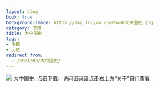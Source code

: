 ```yaml
---
layout: blog
book: true
background-image: https://img.locyoo.com/book大中国史.jpg
category: 书籍
title: 大中国史
tags:
- 书籍
- 历史
redirect_from:
  - /2024/03/大中国史/
---
```

![](https://img.locyoo.com/book大中国史.jpg)
大中国史: <a name = "ref1" href="https://url18.ctfile.com/f/50983618-1380048931-a91b74?p=3619">点击下载</a>，访问密码请点击右上方“关于”自行查看